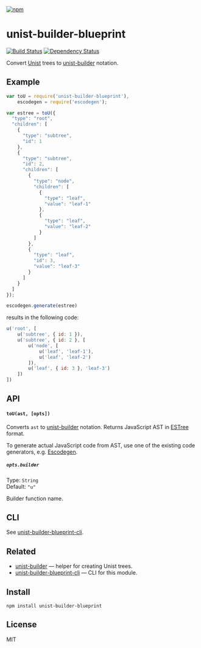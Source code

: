 [![npm](https://nodei.co/npm/unist-builder-blueprint.png)](https://npmjs.com/package/unist-builder-blueprint)

# unist-builder-blueprint

[![Build Status][travis-badge]][travis] [![Dependency Status][david-badge]][david]

Convert [Unist][] trees to [unist-builder][] notation.

[unist]:  https://github.com/wooorm/unist
[unist-builder]: https://github.com/eush77/unist-builder

[travis]: https://travis-ci.org/eush77/unist-builder-blueprint
[travis-badge]: https://travis-ci.org/eush77/unist-builder-blueprint.svg?branch=master
[david]: https://david-dm.org/eush77/unist-builder-blueprint
[david-badge]: https://david-dm.org/eush77/unist-builder-blueprint.png

## Example

```js
var toU = require('unist-builder-blueprint'),
    escodegen = require('escodegen');

var estree = toU({
  "type": "root",
  "children": [
    {
      "type": "subtree",
      "id": 1
    },
    {
      "type": "subtree",
      "id": 2,
      "children": [
        {
          "type": "node",
          "children": [
            {
              "type": "leaf",
              "value": "leaf-1"
            },
            {
              "type": "leaf",
              "value": "leaf-2"
            }
          ]
        },
        {
          "type": "leaf",
          "id": 3,
          "value": "leaf-3"
        }
      ]
    }
  ]
});

escodegen.generate(estree)
```

results in the following code:

```js
u('root', [
    u('subtree', { id: 1 }),
    u('subtree', { id: 2 }, [
        u('node', [
            u('leaf', 'leaf-1'),
            u('leaf', 'leaf-2')
        ]),
        u('leaf', { id: 3 }, 'leaf-3')
    ])
])
```

## API

#### `toU(ast, [opts])`

Converts `ast` to [unist-builder][] notation. Returns JavaScript AST in [ESTree][] format.

To generate actual JavaScript code from AST, use one of the existing code generators, e.g. [Escodegen][].

##### `opts.builder`

Type: `String`<br>
Default: `"u"`

Builder function name.

[estree]: https://github.com/estree/estree
[escodegen]: https://github.com/estools/escodegen

## CLI

See [unist-builder-blueprint-cli][].

## Related

-   [unist-builder][] — helper for creating Unist trees.
-   [unist-builder-blueprint-cli][] — CLI for this module.

[unist-builder-blueprint-cli]: https://github.com/eush77/unist-builder-blueprint-cli

## Install

```
npm install unist-builder-blueprint
```

## License

MIT
